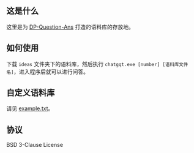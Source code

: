 ## 这是什么

这里是为 [DP-Question-Ans](https://github.com/Takanawa-door/dp-question-ans) 打造的语料库的存放地。

## 如何使用

下载 `ideas` 文件夹下的语料库，然后执行 `chatgqt.exe [number] [语料库文件名]`，进入程序后就可以进行问答。

## 自定义语料库

请见 [example.txt](example.txt)。

## 协议

BSD 3-Clause License

